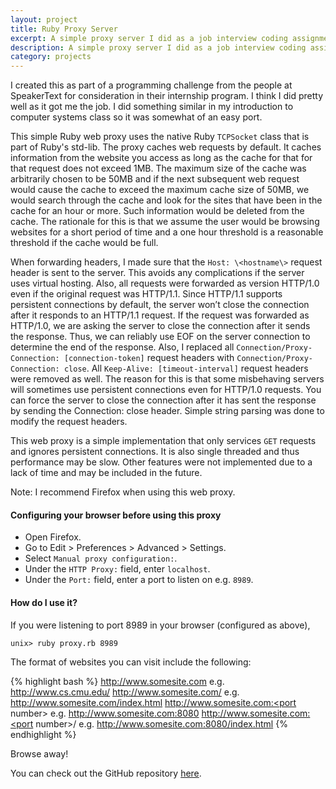 ```yaml
---
layout: project 
title: Ruby Proxy Server
excerpt: A simple proxy server I did as a job interview coding assignment for SpeakerText. It was my first time using Ruby.
description: A simple proxy server I did as a job interview coding assignment for SpeakerText. It was my first time using Ruby.
category: projects
---
```

I created this as part of a programming challenge from the people at SpeakerText
for consideration in their internship program. I think I did pretty well as it
got me the job. I did something similar in my introduction to computer systems
class so it was somewhat of an easy port.

This simple Ruby web proxy uses the native Ruby `TCPSocket` class that is part of
Ruby's std-lib. The proxy caches web requests by default. It caches information
from the website you access as long as the cache for that for that request does
not exceed 1MB. The maximum size of the cache was arbitrarily chosen to be 50MB
and if the next subsequent web request would cause the cache to exceed the
maximum cache size of 50MB, we would search through the cache and look for the
sites that have been in the cache for an hour or more. Such information would
be deleted from the cache. The rationale for this is that we assume the user
would be browsing websites for a short period of time and a one hour threshold
is a reasonable threshold if the cache would be full.

When forwarding headers, I made sure that the `Host: \<hostname\>` request header
is sent to the server. This avoids any complications if the server uses virtual
hosting. Also, all requests were forwarded as version HTTP/1.0 even if the
original request was HTTP/1.1. Since HTTP/1.1 supports persistent connections by
default, the server won’t close the connection after it responds to an HTTP/1.1
request. If the request was forwarded as HTTP/1.0, we are asking the server to
close the connection after it sends the response. Thus, we can reliably use EOF
on the server connection to determine the end of the response. Also, I replaced
all `Connection/Proxy-Connection: [connection-token]` request headers with
`Connection/Proxy-Connection: close`. All `Keep-Alive: [timeout-interval]`
request headers were removed as well. The reason for this is that some
misbehaving servers will sometimes use persistent connections even for HTTP/1.0
requests. You can force the server to close the connection after it has sent the
response by sending the Connection: close header. Simple string parsing was done
to modify the request headers.

This web proxy is a simple implementation that only services `GET` requests
and ignores persistent connections. It is also single threaded and thus
performance may be slow. Other features were not implemented due to a lack of
time and may be included in the future.

Note: I recommend Firefox when using this web proxy.

#### Configuring your browser before using this proxy

* Open Firefox.
* Go to Edit > Preferences > Advanced > Settings.
* Select `Manual proxy configuration:`.
* Under the `HTTP Proxy:` field, enter `localhost`.
* Under the `Port:` field, enter a port to listen on e.g. `8989`.

#### How do I use it?
    
If you were listening to port 8989 in your browser (configured as above),

<pre class="terminal"><code>unix> ruby proxy.rb 8989</code></pre>

The format of websites you can visit include the following:

{% highlight bash %}
http://www.somesite.com e.g. http://www.cs.cmu.edu/
http://www.somesite.com/<filename> e.g.
http://www.somesite.com/index.html
http://www.somesite.com:<port number> e.g.
http://www.somesite.com:8080
http://www.somesite.com:<port number>/<filename> e.g.
http://www.somesite.com:8080/index.html
{% endhighlight %}

Browse away!

You can check out the GitHub repository [here](https://github.com/jianxioy/ruby-proxy "Ruby Proxy").
